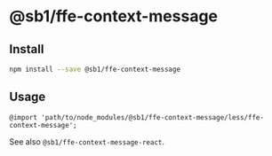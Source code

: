 # @sb1/ffe-context-message

## Install

```bash
npm install --save @sb1/ffe-context-message
```

## Usage

```less
@import 'path/to/node_modules/@sb1/ffe-context-message/less/ffe-context-message';
```

See also `@sb1/ffe-context-message-react`.
